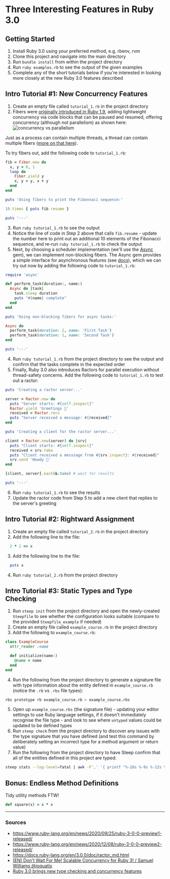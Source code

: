 # Three Interesting Features in Ruby 3.0

## Getting Started

1. Install Ruby 3.0 using your preferred method, e.g. rbenv, rvm
2. Clone this project and navigate into the main directory
3. Run `bundle install` from within the project directory
4. Run `ruby examples.rb` to see the output of the given examples
5. Complete any of the short tutorials below if you're interested in looking more closely at the new Ruby 3.0 features described

## Intro Tutorial #1: New Concurrency Features

1. Create an empty file called `tutorial_1.rb` in the project directory
2. Fibers were [originally introduced in Ruby 1.9](https://www.infoq.com/news/2007/08/ruby-1-9-fibers/), adding lightweight concurrency via code blocks that can be paused and resumed, offering concurrency (although not parallelism) as shown here:
   ![concurrency vs parallelism](https://images.squarespace-cdn.com/content/v1/562ea223e4b0e0b9dab0b930/1567230852223-R1D5NTFFUWKX98UNW479/ke17ZwdGBToddI8pDm48kEBP2J4qC6JzpPJ1TfhRUE1Zw-zPPgdn4jUwVcJE1ZvWQUxwkmyExglNqGp0IvTJZamWLI2zvYWH8K3-s_4yszcp2ryTI0HqTOaaUohrI8PIpAcrfHy5pvMwnm_saE6HkRfpElANzITP95e7x2FOGm0/concurrency_vs_parallelism.png?format=500w)

Just as a process can contain multiple threads, a thread can contain multiple fibers ([more on that here](https://appfolio-engineering.squarespace.com/appfolio-engineering/2019/9/13/benchmarking-fibers-threads-and-processes)).

To try fibers out, add the following code to `tutorial_1.rb`:

```ruby
fib = Fiber.new do
  x, y = 0, 1
  loop do
    Fiber.yield y
    x, y = y, x + y
  end
end

puts 'Using fibers to print the Fibonnaci sequence:'

10.times { puts fib.resume }

puts '---'
```

3. Run `ruby tutorial_1.rb` to see the output
4. Notice the line of code in Step 2 above that calls `fib.resume` - update the number here to print out an additional 10 elements of the Fibonacci sequence, and re-run `ruby tutorial_1.rb` to check the output
5. Next, by choosing a scheduler implementation (we'll use the [Async](https://github.com/socketry/async) gem), we can implement non-blocking fibers. The Async gem provides a simple interface for asynchronous features (see [docs](https://socketry.github.io/async/guides/getting-started/index.html)), which we can try out now by adding the following code to `tutorial_1.rb`:

```ruby
require 'async'

def perform_task(duration:, name:)
  Async do |task|
    task.sleep duration
    puts "#{name} complete"
  end
end

puts 'Using non-blocking fibers for async tasks:'

Async do
  perform_task(duration: 2, name: 'First Task')
  perform_task(duration: 1, name: 'Second Task')
end

puts '---'
```

4. Run `ruby tutorial_1.rb` from the project directory to see the output and confirm that the tasks complete in the expected order
5. Finally, Ruby 3.0 also introduces Ractors for parallel execution without thread-safety concerns. Add the following code to `tutorial_1.rb` to test out a ractor:

```ruby
puts 'Creating a ractor server...'

server = Ractor.new do
  puts "Server starts: #{self.inspect}"
  Ractor.yield 'Greetings 👋'
  received = Ractor.recv
  puts "Server received a message: #{received}"
end

puts 'Creating a client for the ractor server...'

client = Ractor.new(server) do |srv|
  puts "Client starts: #{self.inspect}"
  received = srv.take
  puts "Client received a messsage from #{srv.inspect}: #{received}"
  srv.send 'Howdy 🤠'
end

[client, server].each(&:take) # wait for results

puts '---'
```

6. Run `ruby tutorial_1.rb` to see the results
7. Update the ractor code from Step 5 to add a new client that replies to the server's greeting

## Intro Tutorial #2: Rightward Assignment

1. Create an empty file called `tutorial_2.rb` in the project directory
2. Add the following line to the file:

```ruby
  2 * 2 => x
```

3. Add the following line to the file:

```ruby
  puts x
```

4. Run `ruby tutorial_2.rb` from the project directory

## Intro Tutorial #3: Static Types and Type Checking

1. Run `steep init` from the project directory and open the newly-created `Steepfile` to see whether the configuration looks suitable (compare to the provided `Steepfile_example` if needed)
2. Create an empty file called `example_course.rb` in the project directory
3. Add the following to `example_course.rb`:

```ruby
class ExampleCourse
  attr_reader :name

  def initialize(name:)
    @name = name
  end
end
```

4. Run the following from the project directory to generate a signature file with type information about the entity defined in `example_course.rb` (notice the `.rb` vs `.rbs` file types):

```bash
rbs prototype rb example_course.rb > example_course.rbs
```

5. Open up `example_course.rbs` (the signature file) - updating your editor settings to use Ruby language settings, if it doesn't immediately recognise the file type - and look to see where `untyped` values could be updated to be defined types
6. Run `steep check` from the project directory to discover any issues with the type signature that you have defined (and test this command by deliberately setting an incorrect type for a method argument or return value)
7. Run the following from the project directory to have Steep confirm that all of the entities defined in this project are typed:

```bash
steep stats --log-level=fatal | awk -F',' '{ printf "%-28s %-9s %-12s %-14s %-10s\n", $2, $3, $4, $5, $7 }'
```

## Bonus: Endless Method Definitions

Tidy utility methods FTW!

```ruby
def square(x) = x * x
```

---

### Sources

- https://www.ruby-lang.org/en/news/2020/09/25/ruby-3-0-0-preview1-released/
- https://www.ruby-lang.org/en/news/2020/12/08/ruby-3-0-0-preview2-released/
- https://docs.ruby-lang.org/en/3.0.0/doc/ractor_md.html
- [(EN) Don't Wait For Me! Scalable Concurrency for Ruby 3! / Samuel Williams @ioquatix](https://www.youtube.com/watch?v=Y29SSOS4UOc)
- [Ruby 3.0 brings new type checking and concurrency features](https://lwn.net/Articles/833560/)
